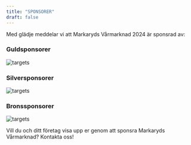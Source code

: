 ```yaml
---
title: "SPONSORER"
draft: false
---
```



Med glädje meddelar vi att Markaryds Vårmarknad 2024 är sponsrad av:

### Guldsponsorer

![targets](/img/spons.jpg)



### Silversponsorer

![targets](/img/spons.jpg)



### Bronssponsorer

![targets](/img/spons.jpg)




Vill du och ditt företag visa upp er genom att sponsra Markaryds Vårmarknad? Kontakta oss! 